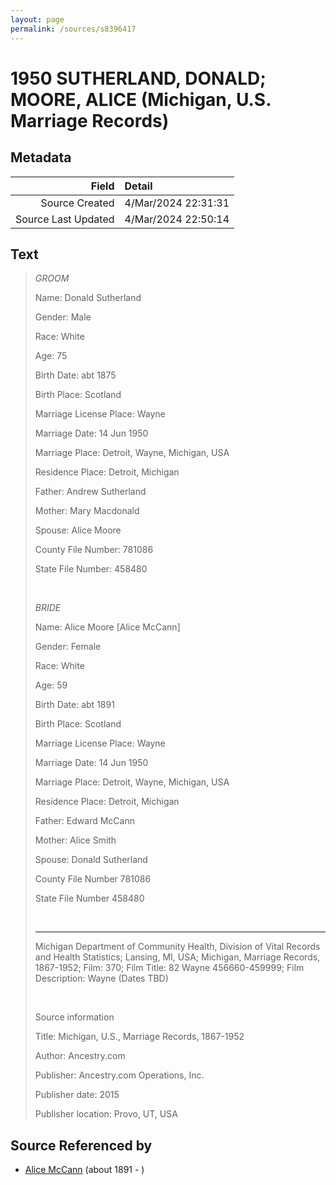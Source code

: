 ```yaml
---
layout: page
permalink: /sources/s8396417
---
```


# 1950 SUTHERLAND, DONALD; MOORE, ALICE (Michigan, U.S. Marriage Records)

## Metadata

Field | Detail
---:|:---
Source Created | 4/Mar/2024 22:31:31
Source Last Updated | 4/Mar/2024 22:50:14

## Text

> *GROOM*
>
> Name: Donald Sutherland
>
> Gender: Male
>
> Race: White
>
> Age: 75
>
> Birth Date: abt 1875
>
> Birth Place: Scotland
>
> Marriage License Place: Wayne
>
> Marriage Date: 14 Jun 1950
>
> Marriage Place: Detroit, Wayne, Michigan, USA
>
> Residence Place: Detroit, Michigan
>
> Father: Andrew Sutherland
>
> Mother: Mary Macdonald
>
> Spouse: Alice Moore
>
> County File Number: 781086
>
> State File Number: 458480
>
> <br/>
>
> *BRIDE*
>
> Name: Alice Moore [Alice McCann]
>
> Gender: Female
>
> Race: White
>
> Age: 59
>
> Birth Date: abt 1891
>
> Birth Place: Scotland
>
> Marriage License Place: Wayne
>
> Marriage Date: 14 Jun 1950
>
> Marriage Place: Detroit, Wayne, Michigan, USA
>
> Residence Place: Detroit, Michigan
>
> Father: Edward McCann
>
> Mother: Alice Smith
>
> Spouse: Donald Sutherland
>
> County File Number 781086
>
> State File Number 458480
>
> <br/>
>
> ---
>
> Michigan Department of Community Health, Division of Vital Records and Health Statistics; Lansing, MI, USA; Michigan, Marriage Records, 1867-1952; Film: 370; Film Title: 82 Wayne 456660-459999; Film Description: Wayne (Dates TBD)
>
> <br/>
>
> Source information
>
> Title: Michigan, U.S., Marriage Records, 1867-1952
>
> Author: Ancestry.com
>
> Publisher: Ancestry.com Operations, Inc.
>
> Publisher date: 2015
>
> Publisher location: Provo, UT, USA
>

## Source Referenced by

* [Alice McCann](../people/@69495356@-alice-mccann-b1891-d.md) (about 1891 - )
